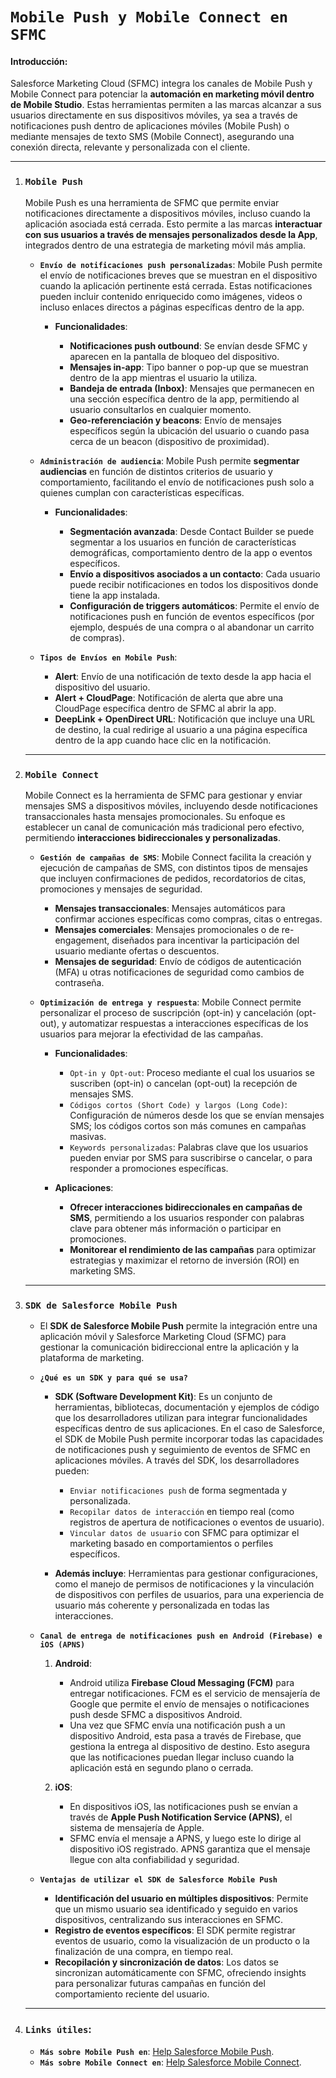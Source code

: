 # **`Mobile Push y Mobile Connect en SFMC`**

#### Introducción:

Salesforce Marketing Cloud (SFMC) integra los canales de Mobile Push y Mobile Connect para potenciar la **automación en marketing móvil dentro de Mobile Studio**. Estas herramientas permiten a las marcas alcanzar a sus usuarios directamente en sus dispositivos móviles, ya sea a través de notificaciones push dentro de aplicaciones móviles (Mobile Push) o mediante mensajes de texto SMS (Mobile Connect), asegurando una conexión directa, relevante y personalizada con el cliente.

---

1. ### **`Mobile Push`**

   Mobile Push es una herramienta de SFMC que permite enviar notificaciones directamente a dispositivos móviles, incluso cuando la aplicación asociada está cerrada. Esto permite a las marcas **interactuar con sus usuarios a través de mensajes personalizados desde la App**, integrados dentro de una estrategia de marketing móvil más amplia.

   - **`Envío de notificaciones push personalizadas`**: Mobile Push permite el envío de notificaciones breves que se muestran en el dispositivo cuando la aplicación pertinente está cerrada. Estas notificaciones pueden incluir contenido enriquecido como imágenes, videos o incluso enlaces directos a páginas específicas dentro de la app.

     - **Funcionalidades**:

       - **Notificaciones push outbound**: Se envían desde SFMC y aparecen en la pantalla de bloqueo del dispositivo.
       - **Mensajes in-app**: Tipo banner o pop-up que se muestran dentro de la app mientras el usuario la utiliza.
       - **Bandeja de entrada (Inbox)**: Mensajes que permanecen en una sección específica dentro de la app, permitiendo al usuario consultarlos en cualquier momento.
       - **Geo-referenciación y beacons**: Envío de mensajes específicos según la ubicación del usuario o cuando pasa cerca de un beacon (dispositivo de proximidad).

   - **`Administración de audiencia`**:
     Mobile Push permite **segmentar audiencias** en función de distintos criterios de usuario y comportamiento, facilitando el envío de notificaciones push solo a quienes cumplan con características específicas.

     - **Funcionalidades**:

       - **Segmentación avanzada**: Desde Contact Builder se puede segmentar a los usuarios en función de características demográficas, comportamiento dentro de la app o eventos específicos.
       - **Envío a dispositivos asociados a un contacto**: Cada usuario puede recibir notificaciones en todos los dispositivos donde tiene la app instalada.
       - **Configuración de triggers automáticos**: Permite el envío de notificaciones push en función de eventos específicos (por ejemplo, después de una compra o al abandonar un carrito de compras).

   - **`Tipos de Envíos en Mobile Push`**:

     - **Alert**: Envío de una notificación de texto desde la app hacia el dispositivo del usuario.
     - **Alert + CloudPage**: Notificación de alerta que abre una CloudPage específica dentro de SFMC al abrir la app.
     - **DeepLink + OpenDirect URL**: Notificación que incluye una URL de destino, la cual redirige al usuario a una página específica dentro de la app cuando hace clic en la notificación.

   ***

2. ### **`Mobile Connect`**

   Mobile Connect es la herramienta de SFMC para gestionar y enviar mensajes SMS a dispositivos móviles, incluyendo desde notificaciones transaccionales hasta mensajes promocionales. Su enfoque es establecer un canal de comunicación más tradicional pero efectivo, permitiendo **interacciones bidireccionales y personalizadas**.

   - **`Gestión de campañas de SMS`**: Mobile Connect facilita la creación y ejecución de campañas de SMS, con distintos tipos de mensajes que incluyen confirmaciones de pedidos, recordatorios de citas, promociones y mensajes de seguridad.

     - **Mensajes transaccionales**: Mensajes automáticos para confirmar acciones específicas como compras, citas o entregas.
     - **Mensajes comerciales**: Mensajes promocionales o de re-engagement, diseñados para incentivar la participación del usuario mediante ofertas o descuentos.
     - **Mensajes de seguridad**: Envío de códigos de autenticación (MFA) u otras notificaciones de seguridad como cambios de contraseña.

   - **`Optimización de entrega y respuesta`**:
     Mobile Connect permite personalizar el proceso de suscripción (opt-in) y cancelación (opt-out), y automatizar respuestas a interacciones específicas de los usuarios para mejorar la efectividad de las campañas.

     - **Funcionalidades**:

       - `Opt-in y Opt-out`: Proceso mediante el cual los usuarios se suscriben (opt-in) o cancelan (opt-out) la recepción de mensajes SMS.
       - `Códigos cortos (Short Code) y largos (Long Code)`: Configuración de números desde los que se envían mensajes SMS; los códigos cortos son más comunes en campañas masivas.
       - `Keywords personalizadas`: Palabras clave que los usuarios pueden enviar por SMS para suscribirse o cancelar, o para responder a promociones específicas.

     - **Aplicaciones**:

       - **Ofrecer interacciones bidireccionales en campañas de SMS**, permitiendo a los usuarios responder con palabras clave para obtener más información o participar en promociones.
       - **Monitorear el rendimiento de las campañas** para optimizar estrategias y maximizar el retorno de inversión (ROI) en marketing SMS.

   ***

3. ### **`SDK de Salesforce Mobile Push`**

   - El **SDK de Salesforce Mobile Push** permite la integración entre una aplicación móvil y Salesforce Marketing Cloud (SFMC) para gestionar la comunicación bidireccional entre la aplicación y la plataforma de marketing.

   - **`¿Qué es un SDK y para qué se usa?`**
   
     - **SDK (Software Development Kit)**: Es un conjunto de herramientas, bibliotecas, documentación y ejemplos de código que los desarrolladores utilizan para integrar funcionalidades específicas dentro de sus aplicaciones. En el caso de Salesforce, el SDK de Mobile Push permite incorporar todas las capacidades de notificaciones push y seguimiento de eventos de SFMC en aplicaciones móviles. A través del SDK, los desarrolladores pueden:
   
       - `Enviar notificaciones push` de forma segmentada y personalizada.
       - `Recopilar datos de interacción` en tiempo real (como registros de apertura de notificaciones o eventos de usuario).
       - `Vincular datos de usuario` con SFMC para optimizar el marketing basado en comportamientos o perfiles específicos.
     
     - **Además incluye**: Herramientas para gestionar configuraciones, como el manejo de permisos de notificaciones y la vinculación de dispositivos con perfiles de usuarios, para una experiencia de usuario más coherente y personalizada en todas las interacciones.

   - **`Canal de entrega de notificaciones push en Android (Firebase) e iOS (APNS)`**
   
     1. **Android**:
        - Android utiliza **Firebase Cloud Messaging (FCM)** para entregar notificaciones. FCM es el servicio de mensajería de Google que permite el envío de mensajes o notificaciones push desde SFMC a dispositivos Android.
        - Una vez que SFMC envía una notificación push a un dispositivo Android, esta pasa a través de Firebase, que gestiona la entrega al dispositivo de destino. Esto asegura que las notificaciones puedan llegar incluso cuando la aplicación está en segundo plano o cerrada.
     
     2. **iOS**:
        - En dispositivos iOS, las notificaciones push se envían a través de **Apple Push Notification Service (APNS)**, el sistema de mensajería de Apple.
        - SFMC envía el mensaje a APNS, y luego este lo dirige al dispositivo iOS registrado. APNS garantiza que el mensaje llegue con alta confiabilidad y seguridad.

   - **`Ventajas de utilizar el SDK de Salesforce Mobile Push`**
   
      - **Identificación del usuario en múltiples dispositivos**: Permite que un mismo usuario sea identificado y seguido en varios dispositivos, centralizando sus interacciones en SFMC.
      - **Registro de eventos específicos**: El SDK permite registrar eventos de usuario, como la visualización de un producto o la finalización de una compra, en tiempo real.
      - **Recopilación y sincronización de datos**: Los datos se sincronizan automáticamente con SFMC, ofreciendo insights para personalizar futuras campañas en función del comportamiento reciente del usuario.

   ***

4. ### **`Links útiles`**:

   - **`Más sobre Mobile Push en`**: [Help Salesforce Mobile Push](https://help.salesforce.com/s/articleView?id=sf.mc_mp_mobilepush.htm&type=5).
   - **`Más sobre Mobile Connect en`**: [Help Salesforce Mobile Connect](https://help.salesforce.com/s/articleView?id=sf.mc_moc_mobileconnect.htm&type=5).
